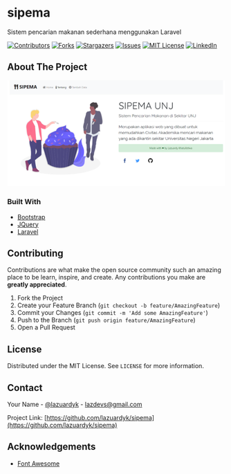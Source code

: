 # sipema
Sistem pencarian makanan sederhana menggunakan Laravel

[![Contributors][contributors-shield]][contributors-url]
[![Forks][forks-shield]][forks-url]
[![Stargazers][stars-shield]][stars-url]
[![Issues][issues-shield]][issues-url]
[![MIT License][license-shield]][license-url]
[![LinkedIn][linkedin-shield]][linkedin-url]


## About The Project

[![SIPEMA][product-screenshot]](https://example.com)

### Built With
* [Bootstrap](https://getbootstrap.com)
* [JQuery](https://jquery.com)
* [Laravel](https://laravel.com)

## Contributing

Contributions are what make the open source community such an amazing place to be learn, inspire, and create. Any contributions you make are **greatly appreciated**.

1. Fork the Project
2. Create your Feature Branch (`git checkout -b feature/AmazingFeature`)
3. Commit your Changes (`git commit -m 'Add some AmazingFeature'`)
4. Push to the Branch (`git push origin feature/AmazingFeature`)
5. Open a Pull Request

## License

Distributed under the MIT License. See `LICENSE` for more information.

## Contact

Your Name - [@lazuardyk](https://twitter.com/lazuardyk) - lazdevs@gmail.com

Project Link: [https://github.com/lazuardyk/sipema](https://github.com/lazuardyk/sipema)

## Acknowledgements
* [Font Awesome](https://fontawesome.com)

<!-- MARKDOWN LINKS & IMAGES -->
<!-- https://www.markdownguide.org/basic-syntax/#reference-style-links -->
[contributors-shield]: https://img.shields.io/github/contributors/lazuardyk/sipema.svg?style=flat-square
[contributors-url]: https://github.com/lazuardyk/sipema/graphs/contributors
[forks-shield]: https://img.shields.io/github/forks/lazuardyk/sipema.svg?style=flat-square
[forks-url]: https://github.com/lazuardyk/sipema/network/members
[stars-shield]: https://img.shields.io/github/stars/lazuardyk/sipema.svg?style=flat-square
[stars-url]: https://github.com/lazuardyk/sipema/stargazers
[issues-shield]: https://img.shields.io/github/issues/lazuardyk/sipema.svg?style=flat-square
[issues-url]: https://github.com/lazuardyk/sipema/issues
[license-shield]: https://img.shields.io/github/license/lazuardyk/sipema.svg?style=flat-square
[license-url]: https://github.com/lazuardyk/sipema/blob/master/LICENSE
[linkedin-shield]: https://img.shields.io/badge/-LinkedIn-black.svg?style=flat-square&logo=linkedin&colorB=555
[linkedin-url]: https://linkedin.com/in/lazuardyk
[product-screenshot]: screenshot.png